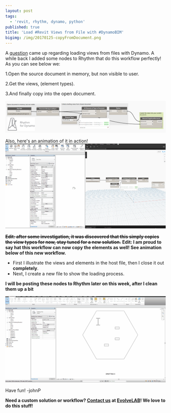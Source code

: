 ```yaml
---
layout: post
tags:
  - 'revit, rhythm, dynamo, python'
published: true
title: 'Load #Revit Views from File with #DynamoBIM'
bigimg: /img/20170125-copyFromDocument.png
---
```

A [question](https://forum.dynamobim.com/t/insert-from-file-views/9106/4) came up regarding loading views from files with Dynamo. A while back I added some nodes to Rhythm that do this workflow perfectly!
As you can see below we:

1.Open the source document in memory, but non visible to user.

2.Get the views, (element types).

3.And finally copy into the open document.


![graph](/img/20170125-copyFromDocument.png "Graph")


Also, here's an animation of it in action!
![gif](/img/20170125-copyViewsFromDocument.gif "Action")

<s>**Edit: after some investigation, it was discovered that this simply copies the view types for now, stay tuned for a new solution.**</s>
**Edit: I am proud to say hat this workflow can now copy the elements as well! See animation below of this new workflow.**

* First I illustrate the views and elements in the host file, then I close it out **completely**. 
* Next, I create a new file to show the loading process.

**I will be posting these nodes to Rhythm later on this week, after I clean them up a bit**

![better workflow](/img/20170126-copyViewPlusElementsFromFile.gif "Better Workflow")

Have fun!
-johnP

**Need a custom solution or workflow? [Contact us](http://www.evolvebim.com/contact) at [EvolveLAB](http://www.evolvebim.com/)! We love to do this stuff!**
